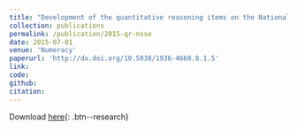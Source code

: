 ```yaml
---
title: "Development of the quantitative reasoning items on the National Survey of Student Engagement"
collection: publications
permalink: /publication/2015-qr-nsse
date: 2015-07-01
venue: 'Numeracy'
paperurl: 'http://dx.doi.org/10.5038/1936-4660.8.1.5'
link: 
code: 
github: 
citation:
---
```

Download [here]('https://scholarcommons.usf.edu/cgi/viewcontent.cgi?article=1161&context=numeracy'){: .btn--research}
